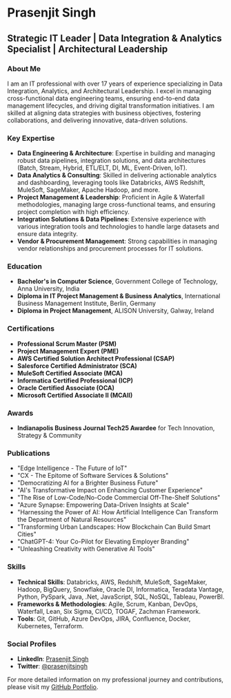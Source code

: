 # Prasenjit Singh

## Strategic IT Leader | Data Integration & Analytics Specialist | Architectural Leadership

### About Me
I am an IT professional with over 17 years of experience specializing in Data Integration, Analytics, and Architectural Leadership. I excel in managing cross-functional data engineering teams, ensuring end-to-end data management lifecycles, and driving digital transformation initiatives. I am skilled at aligning data strategies with business objectives, fostering collaborations, and delivering innovative, data-driven solutions.

### Key Expertise
- **Data Engineering & Architecture**: Expertise in building and managing robust data pipelines, integration solutions, and data architectures (Batch, Stream, Hybrid, ETL/ELT, DI, ML, Event-Driven, IoT).
- **Data Analytics & Consulting**: Skilled in delivering actionable analytics and dashboarding, leveraging tools like Databricks, AWS Redshift, MuleSoft, SageMaker, Apache Hadoop, and more.
- **Project Management & Leadership**: Proficient in Agile & Waterfall methodologies, managing large cross-functional teams, and ensuring project completion with high efficiency.
- **Integration Solutions & Data Pipelines**: Extensive experience with various integration tools and technologies to handle large datasets and ensure data integrity.
- **Vendor & Procurement Management**: Strong capabilities in managing vendor relationships and procurement processes for IT solutions.

### Education
- **Bachelor's in Computer Science**, Government College of Technology, Anna University, India
- **Diploma in IT Project Management & Business Analytics**, International Business Management Institute, Berlin, Germany
- **Diploma in Project Management**, ALISON University, Galway, Ireland

### Certifications
- **Professional Scrum Master (PSM)**
- **Project Management Expert (PME)**
- **AWS Certified Solution Architect Professional (CSAP)**
- **Salesforce Certified Administrator (SCA)**
- **MuleSoft Certified Associate (MCA)**
- **Informatica Certified Professional (ICP)**
- **Oracle Certified Associate (OCA)**
- **Microsoft Certified Associate II (MCAII)**

### Awards
- **Indianapolis Business Journal Tech25 Awardee** for Tech Innovation, Strategy & Community

### Publications
- "Edge Intelligence - The Future of IoT"
- "CX - The Epitome of Software Services & Solutions"
- "Democratizing AI for a Brighter Business Future"
- "AI's Transformative Impact on Enhancing Customer Experience"
- "The Rise of Low-Code/No-Code Commercial Off-The-Shelf Solutions"
- "Azure Synapse: Empowering Data-Driven Insights at Scale"
- "Harnessing the Power of AI: How Artificial Intelligence Can Transform the Department of Natural Resources"
- "Transforming Urban Landscapes: How Blockchain Can Build Smart Cities"
- "ChatGPT-4: Your Co-Pilot for Elevating Employer Branding"
- "Unleashing Creativity with Generative AI Tools"

### Skills
- **Technical Skills**: Databricks, AWS, Redshift, MuleSoft, SageMaker, Hadoop, BigQuery, Snowflake, Oracle DI, Informatica, Teradata Vantage, Python, PySpark, Java, .Net, JavaScript, SQL, NoSQL, Tableau, PowerBI.
- **Frameworks & Methodologies**: Agile, Scrum, Kanban, DevOps, Waterfall, Lean, Six Sigma, CI/CD, TOGAF, Zachman Framework.
- **Tools**: Git, GitHub, Azure DevOps, JIRA, Confluence, Docker, Kubernetes, Terraform.

### Social Profiles
- **LinkedIn**: [Prasenjit Singh](https://www.linkedin.com/in/prasenjitsingh/)
- **Twitter**: [@prasenjitsingh](https://twitter.com/prasenjitsingh)

For more detailed information on my professional journey and contributions, please visit my [GitHub Portfolio](https://github.com/prasenjitsingh5/portfolio).
